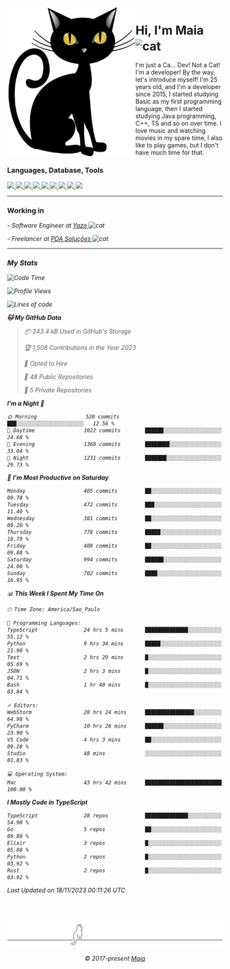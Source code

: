 <img align="left" src="https://raw.githubusercontent.com/gabrielmaialva33/gabrielmaialva33/master/assets/cat_0.png" alt="Stats" width="300px">

<h1 align="left">Hi, I'm Maia 
<img src="https://emojis.slackmojis.com/emojis/images/1643509834/36299/black-cat.gif?1643509834" width="50" height="60" align="center"  alt="cat"/>
</h1>

I'm just a Ca... Dev! Not a Cat! I'm a developer! By the way, let's introduce myself!
I'm 25 years old, and I'm a developer since 2015, I started studying Basic as my first programming
language, then I started studying Java programming, C++, TS and so on over time.
I love music and watching movies in my spare time, I also like to play games, but I don't have much time for that.

<h3 align="left">Languages, Database, Tools</h3>
<p>
  <a href="https://www.typescriptlang.org">
    <img src="https://skillicons.dev/icons?i=ts" />
  </a>
  <a href="https://go.dev">
    <img src="https://skillicons.dev/icons?i=go" />
  </a>
  <a href="https://www.python.org">
    <img src="https://skillicons.dev/icons?i=python" />
  </a>
  <a href="https://gradle.org">
    <img src="https://skillicons.dev/icons?i=gradle" />
  </a>
  <a href="https://redis.io">
    <img src="https://skillicons.dev/icons?i=redis" />
  </a>
  <a href="https://www.mongodb.com">
    <img src="https://skillicons.dev/icons?i=mongodb" />
  </a>
  <a href="https://nodejs.org">
    <img src="https://skillicons.dev/icons?i=nodejs" />
  </a>
  <a href="https://www.javascript.com">
    <img src="https://skillicons.dev/icons?i=js" />
  </a>
  <a href="https://www.docker.com">
    <img src="https://skillicons.dev/icons?i=docker" />
  </a>
</p>

<hr/>

<h3>Working in</h3>

<p><em> - Software Engineer at <a href="[https://pdasolucoes.com.br](https://yazo.com.br/)">Yazo
</a><img src="https://media.giphy.com/media/WUlplcMpOCEmTGBtBW/giphy.gif" width="30" alt="cat"> 
</em></p>
<p><em> - Freelancer at <a href="[https://pdasolucoes.com.br](https://pdasolucoes.com.br/)">PDA Soluções
</a><img src="https://media.giphy.com/media/WUlplcMpOCEmTGBtBW/giphy.gif" width="30" alt="cat"> 

<hr/>

### My Stats

<!--START_SECTION:waka-->
![Code Time](http://img.shields.io/badge/Code%20Time-3%2C460%20hrs%2018%20mins-blue)

![Profile Views](http://img.shields.io/badge/Profile%20Views-43-blue)

![Lines of code](https://img.shields.io/badge/From%20Hello%20World%20I%27ve%20Written-991.9%20thousand%20lines%20of%20code-blue)

**🐱 My GitHub Data** 

> 📦 243.4 kB Used in GitHub's Storage 
 > 
> 🏆 1,508 Contributions in the Year 2023
 > 
> 💼 Opted to Hire
 > 
> 📜 48 Public Repositories 
 > 
> 🔑 5 Private Repositories 
 > 
**I'm a Night 🦉** 

```text
🌞 Morning                520 commits         ███░░░░░░░░░░░░░░░░░░░░░░   12.56 % 
🌆 Daytime                1022 commits        ██████░░░░░░░░░░░░░░░░░░░   24.68 % 
🌃 Evening                1368 commits        ████████░░░░░░░░░░░░░░░░░   33.04 % 
🌙 Night                  1231 commits        ███████░░░░░░░░░░░░░░░░░░   29.73 % 
```
📅 **I'm Most Productive on Saturday** 

```text
Monday                   405 commits         ██░░░░░░░░░░░░░░░░░░░░░░░   09.78 % 
Tuesday                  472 commits         ███░░░░░░░░░░░░░░░░░░░░░░   11.40 % 
Wednesday                381 commits         ██░░░░░░░░░░░░░░░░░░░░░░░   09.20 % 
Thursday                 778 commits         █████░░░░░░░░░░░░░░░░░░░░   18.79 % 
Friday                   409 commits         ██░░░░░░░░░░░░░░░░░░░░░░░   09.88 % 
Saturday                 994 commits         ██████░░░░░░░░░░░░░░░░░░░   24.00 % 
Sunday                   702 commits         ████░░░░░░░░░░░░░░░░░░░░░   16.95 % 
```


📊 **This Week I Spent My Time On** 

```text
🕑︎ Time Zone: America/Sao_Paulo

💬 Programming Languages: 
TypeScript               24 hrs 5 mins       ██████████████░░░░░░░░░░░   55.12 % 
Python                   9 hrs 34 mins       █████░░░░░░░░░░░░░░░░░░░░   21.90 % 
Text                     2 hrs 29 mins       █░░░░░░░░░░░░░░░░░░░░░░░░   05.69 % 
JSON                     2 hrs 3 mins        █░░░░░░░░░░░░░░░░░░░░░░░░   04.71 % 
Bash                     1 hr 40 mins        █░░░░░░░░░░░░░░░░░░░░░░░░   03.84 % 

🔥 Editors: 
WebStorm                 28 hrs 24 mins      ████████████████░░░░░░░░░   64.98 % 
PyCharm                  10 hrs 26 mins      ██████░░░░░░░░░░░░░░░░░░░   23.90 % 
VS Code                  4 hrs 3 mins        ██░░░░░░░░░░░░░░░░░░░░░░░   09.28 % 
Studio                   48 mins             ░░░░░░░░░░░░░░░░░░░░░░░░░   01.83 % 

💻 Operating System: 
Mac                      43 hrs 42 mins      █████████████████████████   100.00 % 
```

**I Mostly Code in TypeScript** 

```text
TypeScript               28 repos            ██████████████░░░░░░░░░░░   54.90 % 
Go                       5 repos             ██░░░░░░░░░░░░░░░░░░░░░░░   09.80 % 
Elixir                   3 repos             █░░░░░░░░░░░░░░░░░░░░░░░░   05.88 % 
Python                   2 repos             █░░░░░░░░░░░░░░░░░░░░░░░░   03.92 % 
Rust                     2 repos             █░░░░░░░░░░░░░░░░░░░░░░░░   03.92 % 
```




 Last Updated on 18/11/2023 00:11:26 UTC
<!--END_SECTION:waka-->


<br/>
<br/>

<p align="center"><img src="https://raw.githubusercontent.com/gabrielmaialva33/gabrielmaialva33/master/assets/gray0_ctp_on_line.svg?sanitize=true" /></p>
<p align="center">&copy; 2017-present <a href="https://github.com/gabrielmaialva33/" target="_blank">Maia</a>